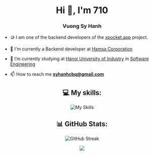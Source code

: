 <h1 align="center">Hi 👋, I'm 710</h1>
<h3 align="center">Vuong Sy Hanh</h3>

- 🪙 I am one of the backend developers of the [xpocket.app](https://xpocket.app) project.

- 🦾 I'm currently a Backend developer at [Hamsa Corporation](https://hamsa.co/)

- 🔭 I’m currently studying at [Hanoi University of Industry](https://www.haui.edu.vn/en) in [Software Engineering](https://fit.haui.edu.vn/en)

- 📫 How to reach me **syhanhcbq@gmail.com**

<div align="center">

## 💻 My skills:

![My Skills](https://skillicons.dev/icons?i=nodejs,js,ts,java,docker,postman,git,mongo,express,nest,mysql,graphql,vscode,md,supabase,bots,gcp,postgres,prisma,kafka,nginx,redis)

## 📊 GitHub Stats:

![GitHub Streak](http://github-profile-summary-cards.vercel.app/api/cards/profile-details?username=710x&theme=ayu_mirage)

![](https://github-profile-summary-cards.vercel.app/api/cards/most-commit-language?username=710x&theme=ayu_mirage&exclude=EJS,html)

</div>
